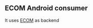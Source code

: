 ## ECOM Android consumer
It uses [ECOM][ecom-github] as backend

[ecom-github]: https://github.com/bhuvancom/ecom
